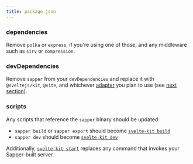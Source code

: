 ```yaml
---
title: package.json
---
```


### dependencies

Remove `polka` or `express`, if you're using one of those, and any middleware such as `sirv` or `compression`.

### devDependencies

Remove `sapper` from your `devDependencies` and replace it with `@sveltejs/kit`, `@vite`, and whichever [adapter](/docs#adapters) you plan to use (see [next section](#project-files-configuration)).

### scripts

Any scripts that reference the `sapper` binary should be updated:

* `sapper build` or `sapper export` should become [`svelte-kit build`](/docs#command-line-interface-svelte-kit-build)
* `sapper dev` should become [`svelte-kit dev`](/docs#command-line-interface-svelte-kit-dev)

Additionally, [`svelte-kit start`](/docs#command-line-interface-svelte-kit-start) replaces any command that invokes your Sapper-built server.